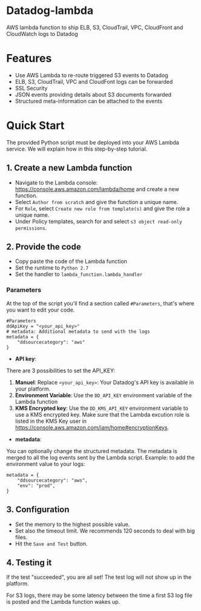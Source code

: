# Datadog-lambda


AWS lambda function to ship ELB, S3, CloudTrail, VPC, CloudFront and CloudWatch logs to Datadog

# Features

- Use AWS Lambda to re-route triggered S3 events to Datadog
- ELB, S3, CloudTrail, VPC and CloudFont logs can be forwarded
- SSL Security
- JSON events providing details about S3 documents forwarded
- Structured meta-information can be attached to the events

# Quick Start

The provided Python script must be deployed into your AWS Lambda service. We will explain how in this step-by-step tutorial.

## 1. Create a new Lambda function

- Navigate to the Lambda console: https://console.aws.amazon.com/lambda/home and create a new function.
- Select `Author from scratch` and give the function a unique name.
- For `Role`, select `Create new role from template(s)` and give the role a unique name.
- Under Policy templates, search for and select `s3 object read-only permissions`.

## 2. Provide the code

- Copy paste the code of the Lambda function
- Set the runtime to `Python 2.7`
- Set the handler to `lambda_function.lambda_handler`


### Parameters

At the top of the script you'll find a section called `#Parameters`, that's where you want to edit your code.

```
#Parameters
ddApiKey = "<your_api_key>"
# metadata: Additional metadata to send with the logs
metadata = {
    "ddsourcecategory": "aws"
}
```

- **API key**:

There are 3 possibilities to set the API_KEY:

1. **Manuel**: Replace `<your_api_key>`: Your Datadog's API key is available in your platform.
2. **Environment Variable**: Use the `DD_API_KEY` environment variable of the Lambda function
3. **KMS Encrypted key**: Use the `DD_KMS_API_KEY` environment variable to use a KMS encrypted key. Make sure that the Lambda excution role is listed in the KMS Key user in https://console.aws.amazon.com/iam/home#encryptionKeys.

- **metadata**:

You can optionally change the structured metadata. The metadata is merged to all the log events sent by the Lambda script.
Example: to add the environment value to your logs:

```
metadata = {
    "ddsourcecategory": "aws",
    "env": "prod",
}
```

## 3. Configuration

- Set the memory to the highest possible value.
- Set also the timeout limit. We recommends 120 seconds to deal with big files.
- Hit the `Save and Test` button.

## 4. Testing it

If the test "succeeded", you are all set! The test log will not show up in the platform.

For S3 logs, there may be some latency between the time a first S3 log file is posted and the Lambda function wakes up.

